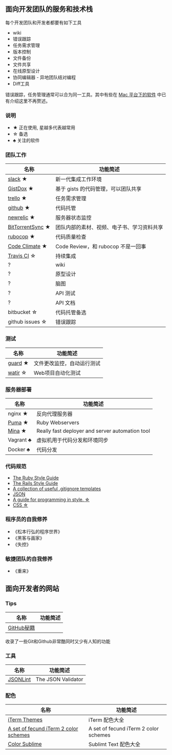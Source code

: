 ## 面向开发团队的服务和技术栈

每个开发团队和开发者都要有如下工具

* wiki
* 错误跟踪
* 任务需求管理
* 版本控制
* 文件备份
* 文件共享
* 在线原型设计
* 协同编辑器 - 异地团队结对编程
* Diff工具

错误跟踪，任务管理通常可以合为同一工具。其中有些在 [Mac 平台下的软件](https://github.com/wjp2013/the_room_of_exercises/blob/master/guides/Best-App-for-Mac.md) 中已有介绍这里不再赘述。

### 说明

* ★ 正在使用, 星越多代表越常用
* ☆ 备选
* ♣ 关注的软件

### 团队工作

名称  | 功能简述
----- | ------
[slack](https://www.slack.com/) ★ | 新一代集成工作环境
[GistDox](https://app.gistboxapp.com/) ★ | 基于 gists 的代码管理，可以团队共享
[trello](https://trello.com) ★ | 任务需求管理
[github](https://github.com/) ★ | 代码托管
[newrelic](https://newrelic.com/) ★ | 服务器状态监控
[BitTorrentSync](http://www.getsync.com/) ★ | 团队内部的素材、视频、电子书、学习资料共享
[rubocop](https://github.com/bbatsov/rubocop) ★ | 代码质量检查
[Code Climate](https://codeclimate.com/) ★ | Code Review，和 rubocop 不是一回事
[Travis CI](https://travis-ci.org/) ☆ | 持续集成
? | wiki
? | 原型设计
? | 脑图
? | API 测试
? | API 文档
bitbucket ☆ | 代码托管备选
github issues ☆ | 错误跟踪

### 测试

名称  | 功能简述
----- | ------
[guard](https://github.com/guard/guard) ★ | 文件更改监控，自动运行测试
[watir](https://github.com/watir/watir/) ☆ | Web项目自动化测试

### 服务器部署

名称  | 功能简述
----- | ------
nginx ★ | 反向代理服务器
[Puma](http://puma.io/) ★ | Ruby Webservers
[Mina](http://nadarei.co/mina/) ★ | Really fast deployer and server automation tool
Vagrant ♣ | 虚拟机用于代码分发和环境同步
Docker ♣ | 代码分发

### 代码规范

* [The Ruby Style Guide](https://github.com/bbatsov/ruby-style-guide)
* [The Rails Style Guide](https://github.com/bbatsov/rails-style-guide)
* [A collection of useful .gitignore templates](https://github.com/github/gitignore)
* [JSON](https://github.com/darcyliu/google-styleguide/blob/master/JSONStyleGuide.md)
* [A guide for programming in style. ☆](https://github.com/thoughtbot/guides)
* [CSS ☆](https://github.com/chadluo/CSS-Guidelines/blob/master/README.md)

### 程序员的自我修养

* 《松本行弘的程序世界》
* 《黑客与画家》
* 《失控》

### 敏捷团队的自我修养

* 《重来》

## 面向开发者的网站

### Tips

名称  | 功能简述
----- | ------
[GitHub秘籍](https://github.com/tiimgreen/github-cheat-sheet/blob/master/README.zh-cn.md) |
收录了一些Git和Github非常酷同时又少有人知的功能

### 工具

名称  | 功能简述
----- | ------
[JSONLint](http://jsonlint.com/) | The JSON Validator

### 配色

名称  | 功能简述
----- | ------
[iTerm Themes](http://iterm2colorschemes.com/) | iTerm 配色大全
[A set of fecund iTerm 2 color schemes](https://github.com/baskerville/iTerm-2-Color-Themes) | A set of fecund iTerm 2 color schemes
[Color Sublime](http://colorsublime.com/) | Sublimt Text 配色大全
